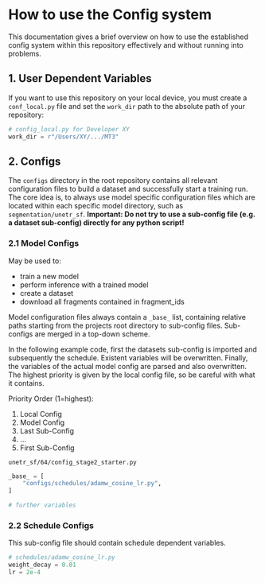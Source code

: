 # How to use the Config system

This documentation gives a brief overview on how to use the established config system within this repository effectively
and without running into problems.

## 1. User Dependent Variables

If you want to use this repository on your local device, you must create a `conf_local.py` file and set the `work_dir`
path to the absolute path of your repository:

```python
# config_local.py for Developer XY
work_dir = r"/Users/XY/.../MT3"
```

## 2. Configs

The `configs` directory in the root repository contains all relevant configuration files to build a dataset and
successfully start a training run.
The core idea is, to always use model specific configuration files which are located within each specific model
directory, such as `segmentation/unetr_sf`.
**Important: Do not try to use a sub-config file (e.g. a dataset sub-config) directly for any python script!**

### 2.1 Model Configs

May be used to:

- train a new model
- perform inference with a trained model
- create a dataset
- download all fragments contained in fragment_ids

Model configuration files always contain a `_base_` list, containing relative paths starting from the projects root
directory to
sub-config files. Sub-configs are merged in a top-down scheme.

In the following example code, first the datasets sub-config is imported and subsequently the schedule. Existent
variables will be overwritten. Finally, the variables of the actual model config are parsed and also overwritten. The highest priority is given by the local config file, so be careful with what it contains.

Priority Order (1=highest):

1. Local Config
2. Model Config
3. Last Sub-Config
4. ...
5. First Sub-Config

`unetr_sf/64/config_stage2_starter.py`

```python
_base_ = [
    "configs/schedules/adamw_cosine_lr.py",
]

# further variables
```

### 2.2 Schedule Configs

This sub-config file should contain schedule dependent variables.

```python
# schedules/adamw_cosine_lr.py 
weight_decay = 0.01
lr = 2e-4
```

